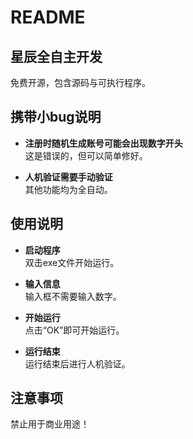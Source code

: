 # README

## 星辰全自主开发

免费开源，包含源码与可执行程序。

## 携带小bug说明

- **注册时随机生成账号可能会出现数字开头**  
  这是错误的，但可以简单修好。

- **人机验证需要手动验证**  
  其他功能均为全自动。

## 使用说明

- **启动程序**  
  双击exe文件开始运行。

- **输入信息**  
  输入框不需要输入数字。

- **开始运行**  
  点击“OK”即可开始运行。

- **运行结束**  
  运行结束后进行人机验证。

## 注意事项

禁止用于商业用途！
